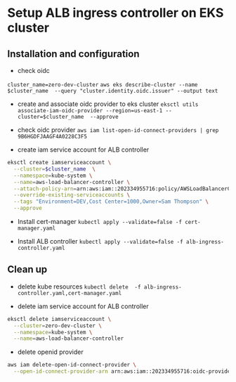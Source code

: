 # Setup ALB ingress controller on EKS cluster

## Installation and configuration
- check oidc

`cluster_name=zero-dev-cluster`
`aws eks describe-cluster --name $cluster_name  --query "cluster.identity.oidc.issuer" --output text`

- create and associate oidc provider to eks cluster
`eksctl utils associate-iam-oidc-provider --region=us-east-1 --cluster=$cluster_name  --approve`

- check oidc provider
`aws iam list-open-id-connect-providers | grep 9B6HGDFJAAGF4A0228C3F5`

- create iam service account for ALB controller
```sh
eksctl create iamserviceaccount \
  --cluster=$cluster_name  \
  --namespace=kube-system \
  --name=aws-load-balancer-controller \
  --attach-policy-arn=arn:aws:iam::202334955716:policy/AWSLoadBalancerControllerIAMPolicy \
  --override-existing-serviceaccounts \
  --tags "Environment=DEV,Cost Center=1000,Owner=Sam Thompson" \
  --approve 
```

- Install cert-manager
`kubectl apply --validate=false -f cert-manager.yaml`

- Install ALB controller
`kubectl apply --validate=false -f alb-ingress-controller.yaml`


## Clean up

- delete kube resources
`kubectl delete  -f alb-ingress-controller.yaml,cert-manager.yaml`

- delete iam service account for ALB controller
```sh
eksctl delete iamserviceaccount \
  --cluster=zero-dev-cluster \
  --namespace=kube-system \
  --name=aws-load-balancer-controller 
```

- delete openid provider
```sh
aws iam delete-open-id-connect-provider \
  --open-id-connect-provider-arn arn:aws:iam::202334955716:oidc-provider/oidc.eks.us-east-1.amazonaws.com/id/9B6FCBF0BE3C51622F789F4A0228C3F5
```


